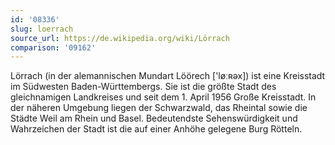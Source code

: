 ```yaml
---
id: '08336'
slug: loerrach
source_url: https://de.wikipedia.org/wiki/Lörrach
comparison: '09162'
---
```


Lörrach (in der alemannischen Mundart Löörech ['løːʀəx]) ist eine Kreisstadt im Südwesten Baden-Württembergs. Sie ist die größte Stadt des gleichnamigen Landkreises und seit dem 1. April 1956 Große Kreisstadt. In der näheren Umgebung liegen der Schwarzwald, das Rheintal sowie die Städte Weil am Rhein und Basel. Bedeutendste Sehenswürdigkeit und Wahrzeichen der Stadt ist die auf einer Anhöhe gelegene Burg Rötteln.
